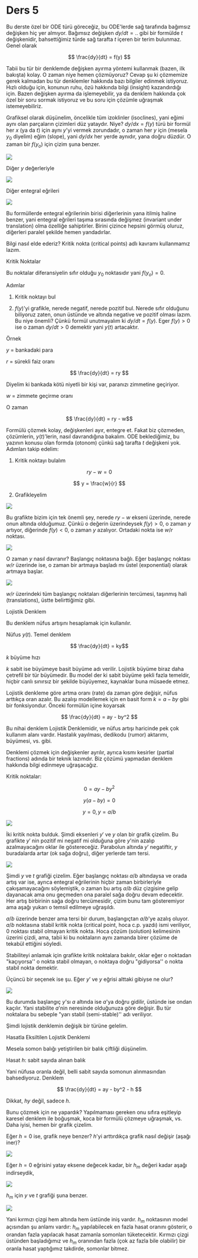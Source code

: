 # Ders 5

Bu derste özel bir ODE türü göreceğiz, bu ODE'lerde sağ tarafında bağımsız
değişken hiç yer almıyor. Bağımsız değişken $dy/dt = ..$ gibi bir formülde
$t$ değişkenidir, bahsettiğimiz türde sağ tarafta $t$ içeren bir terim
bulunmaz. Genel olarak

$$ \frac{dy}{dt} = f(y) $$

Tabii bu tür bir denklemde değişken ayırma yöntemi kullanmak (bazen, ilk
bakışta) kolay. O zaman niye hemen çözmüyoruz? Cevap şu ki çözmemize gerek
kalmadan bu tür denklemler hakkında bazı bilgiler edinmek istiyoruz. Hızlı
olduğu için, konunun ruhu, özü hakkında bilgi (insight) kazandırdığı
için. Bazen değişken ayırma da işlemeyebilir, ya da denklem hakkında çok
özel bir soru sormak istiyoruz ve bu soru için çözümle uğraşmak
istemeyebiliriz.

Grafiksel olarak düşünelim, öncelikle tüm izoklinler (isoclines), yani eğimi
aynı olan parçaların çizimleri düz yataydır. Niye? $dy/dx = f(y)$ türü bir formül
her $x$ (ya da $t$) için aynı $y$'yi vermek zorundadır, o zaman her $y$ için
(mesela $y_0$ diyelim) eğim (slope), yani $dy/dx$ her yerde aynıdır, yana doğru
düzdür. O zaman bir $f(y_o)$ için çizim şuna benzer.

![](5_1.png)

Diğer $y$ değerleriyle

![](5_2.png)

Diğer entegral eğrileri

![](5_3.png)

Bu formüllerde entegral eğrilerinin birisi diğerlerinin yana itilmiş haline
benzer, yani entegral eğrileri taşıma sırasında değişmez (invariant under
translation) olma özelliğe sahiptirler. Birini çizince hepsini görmüş
oluruz, diğerleri paralel şekilde hemen yandadırlar.

Bilgi nasıl elde ederiz? Kritik nokta (critical points) adlı kavramı
kullanmamız lazım.

Kritik Noktalar

Bu noktalar diferansiyelin sıfır olduğu $y_0$ noktasıdır yani $f(y_o) = 0$.

Adımlar

1) Kritik noktayı bul

2) $f(y)$'yi grafikle, nerede negatif, nerede pozitif bul. Nerede sıfır
olduğunu biliyoruz zaten, onun üstünde ve altında negative ve pozitif
olması lazım. Bu niye önemli? Çünkü formül unutmayalım ki $dy/dt =
f(y)$.  Eger $f(y) > 0$ ise o zaman $dy/dt > 0$ demektir yani $y(t)$ artacaktır.

Örnek

$y$ = bankadaki para 

$r$ = sürekli faiz oranı

$$ \frac{dy}{dt} = ry $$

Diyelim ki bankada kötü niyetli bir kişi var, paranızı zimmetine
geçiriyor. 

$w$ = zimmete geçirme oranı

O zaman

$$ \frac{dy}{dt} = ry - w$$

Formülü çözmek kolay, değişkenleri ayır, entegre et. Fakat biz çözmeden,
çözümlerin, $y(t)$'lerin, nasıl davrandığına bakalım. ODE beklediğimiz, bu
yazının konusu olan formda (otonom) çünkü sağ tarafta $t$ değişkeni
yok. Adımları takip edelim:

1) Kritik noktayı bulalım

$$ ry - w = 0 $$

$$ y = \frac{w}{r} $$

2) Grafikleyelim

![](5_4.png)

Bu grafikte bizim için tek önemli şey, nerede $ry-w$ ekseni üzerinde,
nerede onun altında olduğumuz. Çünkü o değerin üzerindeysek $f(y) > 0$, o
zaman $y$ artıyor, diğerinde $f(y) < 0$, o zaman $y$ azalıyor. Ortadaki
nokta ise $w/r$ noktası.

![](5_5.png)

O zaman $y$ nasıl davranır? Başlangıç noktasına bağlı. Eğer başlangıç
noktası $w/r$ üzerinde ise, o zaman bir artmaya başladı mı üstel
(exponential) olarak artmaya başlar.

![](5_6.png)

$w/r$ üzerindeki tüm başlangıç noktaları diğerlerinin tercümesi, taşınmış
hali (translations), üstte belirttiğimiz gibi. 

Lojistik Denklem

Bu denklem nüfus artışını hesaplamak için kullanılır. 

Nüfus $y(t)$.  Temel denklem

$$ \frac{dy}{dt} = ky$$

$k$ büyüme hızı

$k$ sabit ise büyümeye basit büyüme adı verilir. Lojistik büyüme biraz daha
çetrefil bir tür büyümedir. Bu model der ki sabit büyüme şekli fazla
temeldir, hiçbir canlı sınırsız bir şekilde büyüyemez, kaynaklar buna
müsaede etmez. 

Lojistik denkleme göre artma oranı (rate) da zaman göre değişir, nüfus
arttıkça oran azalır. Bu azalışı modellemek için en basit form $k = a - by$
gibi bir fonksiyondur. Önceki formülün içine koyarsak

$$ \frac{dy}{dt} = ay - by^2 $$

Bu nihai denklem Lojistik Denklemidir, ve nüfus artışı haricinde pek çok
kullanım alanı vardır. Hastalık yayılması, dedikodu (rumor) aktarımı,
büyümesi, vs. gibi.

Denklemi çözmek için değişkenler ayrılır, ayrıca kısmı kesirler (partial
fractions) adında bir teknik lazımdır. Biz çözümü yapmadan denklem hakkında
bilgi edinmeye uğraşacağız. 

Kritik noktalar: 

$$ 0 = ay - by^2 $$

$$ y(a-by) = 0$$

$$ y = 0, y=a/b $$

![](5_7.png)

İki kritik nokta bulduk. Şimdi eksenleri $y'$ ve $y$ olan bir grafik
çizelim. Bu grafikte $y'$ nin pozitif mi negatif mi olduğuna göre $y$'nin
azalıp azalmayacağını oklar ile göstereceğiz. Parabolun altında $y'$
negatiftir, $y$ buradalarda artar (ok sağa doğru), diğer yerlerde tam
tersi. 

![](5_8.png)

Şimdi $y$ ve $t$ grafiği çizelim. Eğer başlangıç noktası $a/b$ altındaysa
ve orada artış var ise, ayrıca entegral eğrilerinin hiçbir zaman
birbirleriyle çakışamayacağını söylemiştik, o zaman bu artış $a/b$ düz
çizgisine gelip dayanacak ama onu geçmeden ona paralel sağa doğru devam
edecektir. Her artış birbirinin sağa doğru tercümesidir, çizim bunu tam
gösteremiyor ama aşağı yukarı o temsil edilmeye uğraşıldı.

$a/b$ üzerinde benzer ama tersi bir durum, başlangıçtan $a/b$'ye azalış
oluyor. $a/b$ noktasına stabil kritik nokta (critical point, hoca
c.p. yazdı) ismi veriliyor, $0$ noktası stabil olmayan kritik nokta. Hoca
çözüm (solution) kelimesinin üzerini çizdi, ama, tabii ki bu noktaların
aynı zamanda birer çözüme de tekabül ettiğini söyledi.

Stabiliteyi anlamak için grafikte kritik noktalara bakılır, oklar eğer o
noktadan "kaçıyorsa'' o nokta stabil olmayan, o noktaya doğru
"gidiyorsa'' o nokta stabil nokta demektir.

Üçüncü bir seçenek ise şu. Eğer $y'$ ve $y$ eğrisi alttaki gibiyse ne olur?

![](5_9.png)

Bu durumda başlangıç $y$'sı $a$ altında ise $a$'ya doğru gidilir, üstünde
ise ondan kaçılır. Yani stabilite $a$'nin neresinde olduğunuza göre
değişir. Bu tür noktalara bu sebeple "yarı stabil (semi-stable)'' adı
veriliyor. 

Şimdi lojistik denklemin değişik bir türüne gelelim. 

Hasatla Eksiltilen Lojistik Denklemi

Mesela somon balığı yetiştirilen bir balık çiftliği düşünelim. 

Hasat $h$: sabit sayıda alınan balık

Yani nüfusa oranla değil, belli sabit sayıda somonun alınmasından
bahsediyoruz. Denklem

$$ \frac{dy}{dt} = ay - by^2 - h $$

Dikkat, $hy$ değil, sadece $h$. 

Bunu çözmek için ne yapardık? Yapılmaması gereken onu sıfıra eşitleyip
karesel denklem ile boğuşmak, koca bir formülü çözmeye uğraşmak, vs. Daha
iyisi, hemen bir grafik çizelim. 

Eğer $h=0$ ise, grafik neye benzer? $h$'yi arttırdıkça grafik nasıl değişir
(aşağı iner)? 

![](5_10.png)

Eğer $h=0$ eğrisini yatay eksene değecek kadar, bir $h_m$ değeri kadar
aşağı indirseydik, 

![](5_11.png)

$h_m$ için $y$ ve $t$ grafiği şuna benzer. 

![](5_12.png)

Yani kırmızı çizgi hem altında hem üstünde iniş vardır. $h_m$ noktasının
model açısından şu anlamı vardır: $h_m$ yapılabilecek en fazla hasat
oranını gösterir, o orandan fazla yapılacak hasat zamanla somonları
tüketecektir. Kırmızı çizgi üstünden başladığımız ve $h_m$ oranından fazla
(çok az fazla bile olabilir) bir oranla hasat yaptığımız takdirde, somonlar
bitmez.


